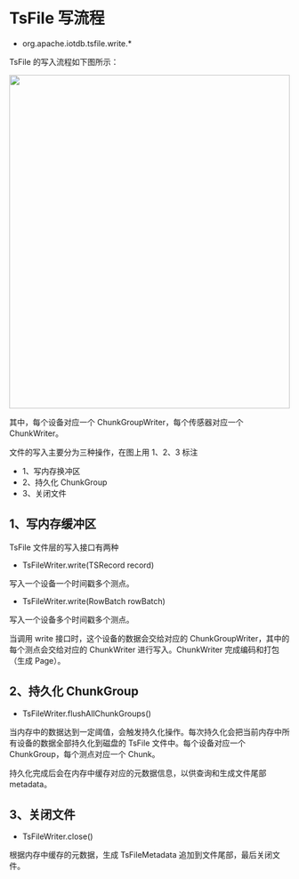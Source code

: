 <!--

    Licensed to the Apache Software Foundation (ASF) under one
    or more contributor license agreements.  See the NOTICE file
    distributed with this work for additional information
    regarding copyright ownership.  The ASF licenses this file
    to you under the Apache License, Version 2.0 (the
    "License"); you may not use this file except in compliance
    with the License.  You may obtain a copy of the License at

        http://www.apache.org/licenses/LICENSE-2.0

    Unless required by applicable law or agreed to in writing,
    software distributed under the License is distributed on an
    "AS IS" BASIS, WITHOUT WARRANTIES OR CONDITIONS OF ANY
    KIND, either express or implied.  See the License for the
    specific language governing permissions and limitations
    under the License.

-->

# TsFile 写流程

* org.apache.iotdb.tsfile.write.*

TsFile 的写入流程如下图所示：

<img style="width:100%; max-width:800px; max-height:600px; margin-left:auto; margin-right:auto; display:block;" src="https://user-images.githubusercontent.com/19167280/73625238-efba2980-467e-11ea-927e-a7021f8153af.png">

其中，每个设备对应一个 ChunkGroupWriter，每个传感器对应一个 ChunkWriter。

文件的写入主要分为三种操作，在图上用 1、2、3 标注

* 1、写内存换冲区
* 2、持久化 ChunkGroup
* 3、关闭文件

## 1、写内存缓冲区

TsFile 文件层的写入接口有两种

* TsFileWriter.write(TSRecord record)

 写入一个设备一个时间戳多个测点。

* TsFileWriter.write(RowBatch rowBatch)

 写入一个设备多个时间戳多个测点。

当调用 write 接口时，这个设备的数据会交给对应的 ChunkGroupWriter，其中的每个测点会交给对应的 ChunkWriter 进行写入。ChunkWriter 完成编码和打包（生成 Page）。


## 2、持久化 ChunkGroup

* TsFileWriter.flushAllChunkGroups()

当内存中的数据达到一定阈值，会触发持久化操作。每次持久化会把当前内存中所有设备的数据全部持久化到磁盘的 TsFile 文件中。每个设备对应一个 ChunkGroup，每个测点对应一个 Chunk。

持久化完成后会在内存中缓存对应的元数据信息，以供查询和生成文件尾部 metadata。

## 3、关闭文件

* TsFileWriter.close()

根据内存中缓存的元数据，生成 TsFileMetadata 追加到文件尾部，最后关闭文件。
